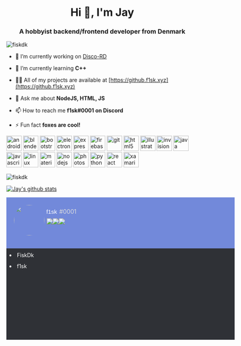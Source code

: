 <h1 align="center">Hi 👋, I'm Jay</h1>
<h3 align="center">A hobbyist backend/frontend developer from Denmark</h3>

<p align="left"> <img src="https://komarev.com/ghpvc/?username=fiskdk" alt="fiskdk" /> </p>

- 🔭 I’m currently working on [Disco-RD](https://disco-rd.xyz)

- 🌱 I’m currently learning **C++**

- 👨‍💻 All of my projects are available at [https://github.f1sk.xyz](https://github.f1sk.xyz)

- 💬 Ask me about **NodeJS, HTML, JS**

- 📫 How to reach me **f1sk#0001 on Discord**

- ⚡ Fun fact **foxes are cool!**

<p align="left"><img src="https://devicons.github.io/devicon/devicon.git/icons/android/android-original-wordmark.svg" alt="android" width="40" height="40"/> <img src="https://download.blender.org/branding/community/blender_community_badge_white.svg" alt="blender" width="40" height="40"/> <img src="https://devicons.github.io/devicon/devicon.git/icons/bootstrap/bootstrap-plain.svg" alt="bootstrap" width="40" height="40"/> <img src="https://devicons.github.io/devicon/devicon.git/icons/electron/electron-original.svg" alt="electron" width="40" height="40"/> <img src="https://devicons.github.io/devicon/devicon.git/icons/express/express-original-wordmark.svg" alt="express" width="40" height="40"/> <img src="https://www.vectorlogo.zone/logos/firebase/firebase-icon.svg" alt="firebase" width="40" height="40"/> <img src="https://www.vectorlogo.zone/logos/git-scm/git-scm-icon.svg" alt="git" width="40" height="40"/> <img src="https://devicons.github.io/devicon/devicon.git/icons/html5/html5-original-wordmark.svg" alt="html5" width="40" height="40"/> <img src="https://www.vectorlogo.zone/logos/adobe_illustrator/adobe_illustrator-icon.svg" alt="illustrator" width="40" height="40"/> <img src="https://www.vectorlogo.zone/logos/invisionapp/invisionapp-icon.svg" alt="invision" width="40" height="40"/> <img src="https://devicons.github.io/devicon/devicon.git/icons/java/java-original-wordmark.svg" alt="java" width="40" height="40"/> <img src="https://devicons.github.io/devicon/devicon.git/icons/javascript/javascript-original.svg" alt="javascript" width="40" height="40"/> <img src="https://devicons.github.io/devicon/devicon.git/icons/linux/linux-original.svg" alt="linux" width="40" height="40"/> <img src="https://raw.githubusercontent.com/prplx/svg-logos/5585531d45d294869c4eaab4d7cf2e9c167710a9/svg/materialize.svg" alt="materialize" width="40" height="40"/> <img src="https://devicons.github.io/devicon/devicon.git/icons/nodejs/nodejs-original-wordmark.svg" alt="nodejs" width="40" height="40"/> <img src="https://devicons.github.io/devicon/devicon.git/icons/photoshop/photoshop-plain.svg" alt="photoshop" width="40" height="40"/> <img src="https://devicons.github.io/devicon/devicon.git/icons/python/python-original.svg" alt="python" width="40" height="40"/> <img src="https://devicons.github.io/devicon/devicon.git/icons/react/react-original-wordmark.svg" alt="react" width="40" height="40"/> <img src="https://raw.githubusercontent.com/detain/svg-logos/780f25886640cef088af994181646db2f6b1a3f8/svg/xamarin.svg" alt="xamarin" width="40" height="40"/></p><p><img align="center" src="https://github-readme-stats.vercel.app/api/top-langs/?username=fiskdk&layout=compact&hide=html" alt="fiskdk" /></p>

[![Jay's github stats](https://github-readme-stats.vercel.app/api?username=FiskDk&count_private=true&show_icons=true&hide=contribs,prs,issues)](https://github.com/anuraghazra/FiskDk)

<head>
    <link rel="stylesheet" href="https://fonts.googleapis.com/css?family=ABeeZee">
    <link rel="stylesheet" href="https://fonts.googleapis.com/css?family=Allerta">
<link rel="stylesheet" href="https://cdnjs.cloudflare.com/ajax/libs/font-awesome/5.14.0/css/all.min.css">
<link rel="stylesheet" href="https://maxcdn.bootstrapcdn.com/bootstrap/3.3.7/css/bootstrap.min.css" integrity="sha384-BVYiiSIFeK1dGmJRAkycuHAHRg32OmUcww7on3RYdg4Va+PmSTsz/K68vbdEjh4u" crossorigin="anonymous">
<style>
	icon {
  background-repeat: no-repeat;
  background-size: contain;
  background-position: 50%;
  cursor: pointer;
  width: 24px;
  height: 24px;
}
	</style>
</head>   <div style="width: 600px;height: 360px;background-color: #7289da;">
        <div style="height: 120px;background-color: #7289da;">
            <div style="margin-right: 20px;padding-top: 20px;padding-left: 20px;"><img style="margin-right: 20px;position: relative;border-radius: 50%;display: block;width: 80px;height: 80px;" src="https://cdn.discordapp.com/avatars/329923399013105664/a_c27d6e76cb016b7e3d0080746da552dc.gif?size=128">
                <div style="-webkit-box-flex: 1;-ms-flex: 1;flex: 1;min-width: 0;padding-right: 16px;">
                    <div style="-webkit-user-select: text;-moz-user-select: text;-ms-user-select: text;user-select: text;white-space: normal;word-break: break-word;line-height: 20px;-ms-flex-wrap: wrap;flex-wrap: wrap;display: -webkit-box;display: -ms-flexbox;display: flex;margin-right: 20px;display: -webkit-box;display: -ms-flexbox;display: flex;-webkit-box-pack: start;-ms-flex-pack: start;justify-content: flex-start;-webkit-box-align: center;-ms-flex-align: center;align-items: center;overflow: hidden;line-height: 1.1;">
                        <div><span><span id="usernameTxt" style="font-size: 18px;font-weight: 600;color: #fff;white-space: normal;display: block;-ms-flex: 0 1 auto;flex: 0 1 auto;white-space: nowrap;text-overflow: ellipsis;overflow: hidden;margin: 0;padding: 0;border: 0;font-weight: inherit;font-style: inherit;font-family: inherit;font-size: 110%;vertical-align: baseline;-webkit-box-flex: 0;-webkit-box-orient: vertical;-webkit-box-direction: normal;-ms-flex-direction: column;flex-direction: column;position: absolute;margin-top: -70px;margin-left: 85px;font-family: Allerta, sans-serif;text-rendering: optimizeLegibility;">f1sk</span>
                            <span
                                id="tagTxt" style="font-size: 18px;font-weight: 600;color: #dddddd;white-space: normal;display: block;-ms-flex: 0 1 auto;flex: 0 1 auto;white-space: nowrap;text-overflow: ellipsis;overflow: hidden;margin: 0;padding: 0;border: 0;font-weight: inherit;font-style: inherit;font-family: inherit;font-size: 110%;vertical-align: baseline;-webkit-box-flex: 0;-webkit-box-orient: vertical;-webkit-box-direction: normal;-ms-flex-direction: column;flex-direction: column;position: absolute;margin-top: -70px;margin-left: 119px;">#0001</span>
                                </span>
                        </div>
                        <div>
                            <div style="position: absolute;margin-top: -45px;margin-left: 86px;"><img class="icon" src="https://discordapp.com/assets/1115767aed344e96a27a12e97718c171.svg"><img class="icon" src="https://discordapp.com/assets/379d2b3171722ef8be494231234da5d1.svg"><img class="icon" src="https://discordapp.com/assets/a86d7e56b8208da9f8623ac49fe822dc.svg"><span>&nbsp;</span></div>
                        </div>
                    </div>
                </div>
            </div>
        </div>
        <div style="background-color: #2f3136;height: 240px;">
            <ul class="list-group">
                <li class="list-group-item" style="border-color: darkgrey;background-color: transparent;color: white;"><i class="fab fa-github" style="font-size: 24px;"></i><span>&nbsp;FiskDk</span><i class="fas fa-share-square" style="text-align: left;padding-left: 457px;font-size: 24px;color: #b9bbbe;"></i></li>
                <li class="list-group-item" style="color: white;background-color: transparent;border-color: darkgrey;"><i class="fab fa-steam" style="font-size: 24px;"></i><span style="width: 100%;">&nbsp;f1sk</span><i class="fas fa-share-square" style="text-align: left;padding-left: 475px;font-size: 24px;color: #b9bbbe;"></i></li>
            </ul>
        </div>
    </div>